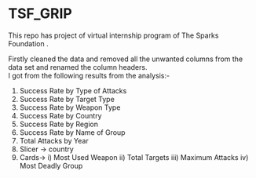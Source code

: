 # TSF_GRIP
This repo has project of virtual internship program of  The Sparks Foundation .

Firstly cleaned the data and removed all the unwanted columns from the data set and renamed the column headers.  
I got from the following results from the analysis:-

1. Success Rate by Type of Attacks
2. Success Rate by Target Type
3. Success Rate by Weapon Type
4. Success Rate by Country
5. Success Rate by Region
6. Success Rate by Name of Group
7. Total Attacks by Year
8. Slicer -> country
9. Cards-> i) Most Used Weapon
		ii) Total Targets
		iii) Maximum Attacks
		iv) Most Deadly Group
